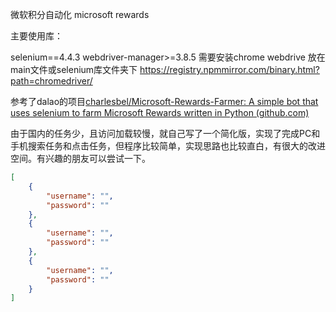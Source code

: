 微软积分自动化 microsoft rewards

主要使用库：

selenium==4.4.3
webdriver-manager>=3.8.5
需要安装chrome webdrive 放在main文件或selenium库文件夹下
https://registry.npmmirror.com/binary.html?path=chromedriver/

参考了dalao的项目[charlesbel/Microsoft-Rewards-Farmer: A simple bot that uses selenium to farm Microsoft Rewards written in Python (github.com)](https://github.com/charlesbel/Microsoft-Rewards-Farmer)

由于国内的任务少，且访问加载较慢，就自己写了一个简化版，实现了完成PC和手机搜索任务和点击任务，但程序比较简单，实现思路也比较直白，有很大的改进空间。有兴趣的朋友可以尝试一下。

```json
[
    {
        "username": "",
        "password": ""
    },
    {
        "username": "",
        "password": ""
    },
    {
        "username": "",
        "password": ""
    }
]
```

